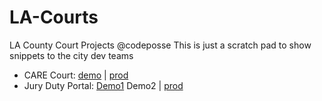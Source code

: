 # LA-Courts
LA County Court Projects
@codeposse
This is just a scratch pad to show snippets to the city dev teams

- CARE Court: [demo](https://codeposse.github.io/LA-Courts/care/) | [prod](https://www.lacourt.org/care/)
- Jury Duty Portal: [Demo1](https://codeposse.github.io/LA-Courts/jdp/) Demo2 | [prod](https://juryportal.lacourt.org/webportal/)